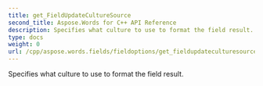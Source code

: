 ```yaml
---
title: get_FieldUpdateCultureSource
second_title: Aspose.Words for C++ API Reference
description: Specifies what culture to use to format the field result. 
type: docs
weight: 0
url: /cpp/aspose.words.fields/fieldoptions/get_fieldupdateculturesource/
---
```


Specifies what culture to use to format the field result. 

